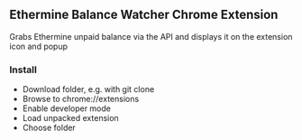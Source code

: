 ## Ethermine Balance Watcher Chrome Extension
Grabs Ethermine unpaid balance via the API and displays it on the extension icon and popup

### Install
- Download folder, e.g. with git clone
- Browse to chrome://extensions
- Enable developer mode
- Load unpacked extension
- Choose folder